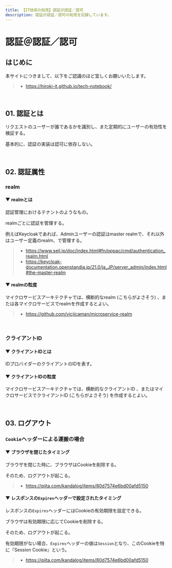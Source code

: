 ```yaml
---
title: 【IT技術の知見】認証＠認証／認可
description: 認証＠認証／認可の知見を記録しています。
---
```


# 認証＠認証／認可

## はじめに

本サイトにつきまして、以下をご認識のほど宜しくお願いいたします。

> - https://hiroki-it.github.io/tech-notebook/

<br>

## 01. 認証とは

リクエストのユーザーが誰であるかを識別し、また定期的にユーザーの有効性を検証する。

基本的に、認証の実装は認可に依存しない。

<br>

## 02. 認証属性

### realm

#### ▼ realmとは

認証管理におけるテナントのようなもの。

realmごとに認証を管理する。

例えばKeycloakであれば、Adminユーザーの認証はmaster realmで、それ以外はユーザー定義のrealm、で管理する。

> - https://www.seil.jp/doc/index.html#fn/pppac/cmd/authentication_realm.html
> - https://keycloak-documentation.openstandia.jp/21.0/ja_JP/server_admin/index.html#the-master-realm

#### ▼ realmの粒度

マイクロサービスアーキテクチャでは、横断的なrealm (こちらがよさそう) 、または各マイクロサービスでrealmを作成するとよい。

> - https://github.com/vicjicaman/microservice-realm

<br>

### クライアントID

#### ▼ クライアントIDとは

IDプロバイダーのクライアントのIDを表す。

#### ▼ クライアントIDの粒度

マイクロサービスアーキテクチャでは、横断的なクライアントID 、またはマイクロサービスでクライアントID (こちらがよさそう) を作成するとよい。

<br>

## 03. ログアウト

### `Cookie`ヘッダーによる運搬の場合

#### ▼ ブラウザを閉じたタイミング

ブラウザを閉じた時に、ブラウザはCookieを削除する。

そのため、ログアウトが起こる。

> - https://qiita.com/kandalog/items/80d7574e6bd00afd5150

#### ▼ レスポンスの`Expires`ヘッダーで設定されたタイミング

レスポンスの`Expires`ヘッダーにはCookieの有効期限を設定できる。

ブラウザは有効期限に応じてCookieを削除する。

そのため、ログアウトが起こる。

有効期限がない場合、`Expires`ヘッダーの値は`Session`となり、このCookieを特に『Session Cookie』という。

> - https://qiita.com/kandalog/items/80d7574e6bd00afd5150

<br>
